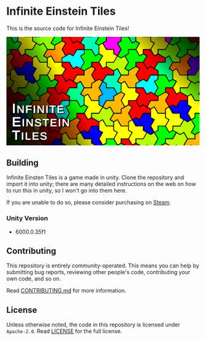 # Infinite Einstein Tiles
This is the source code for Infinite Einstein Tiles!

[![Infinite Einstein Tiles Logo](./Logo.png)](https://store.steampowered.com/app/3550470/Infinite_Einstein_Tiles/)

## Building
Infinite Einsten Tiles is a game made in unity. Clone the repository and import it into unity; there are many detailed instructions on the web on how to run this in unity, so I won't go into them here.

If you are unable to do so, please consider purchasing on [Steam](https://store.steampowered.com/app/3550470/Infinite_Einstein_Tiles/).

### Unity Version
- 6000.0.35f1

## Contributing
This repository is entirely community-operated. This means you can help by submitting bug reports, reviewing other people's code, contributing your own code, and so on.

Read [CONTRIBUTING.md](./CONTRIBUTING.md) for more information.

## License
Unless otherwise noted, the code in this repository is licensed under `Apache-2.0`. Read [LICENSE](./LICENSE) for the full license.
